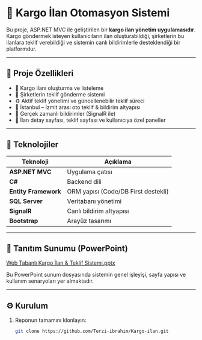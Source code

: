 # 🚚 Kargo İlan Otomasyon Sistemi

Bu proje, ASP.NET MVC ile geliştirilen bir **kargo ilan yönetim uygulamasıdır**.  
Kargo göndermek isteyen kullanıcıların ilan oluşturabildiği, şirketlerin bu ilanlara teklif verebildiği ve sistemin canlı bildirimlerle desteklendiği bir platformdur.

---

## 🔧 Proje Özellikleri

- 📌 Kargo ilanı oluşturma ve listeleme
- 💼 Şirketlerin teklif gönderme sistemi
- ♻️ Aktif teklif yönetimi ve güncellenebilir teklif süreci
- 📍 İstanbul – İzmit arası oto teklif & bildirim altyapısı
- 🔔 Gerçek zamanlı bildirimler (SignalR ile)
- 📄 İlan detay sayfası, teklif sayfası ve kullanıcıya özel paneller

---

## 🧱 Teknolojiler

| Teknoloji         | Açıklama                           |
|------------------|------------------------------------|
| **ASP.NET MVC**   | Uygulama çatısı                    |
| **C#**            | Backend dili                       |
| **Entity Framework** | ORM yapısı (Code/DB First destekli) |
| **SQL Server**    | Veritabanı yönetimi                |
| **SignalR**       | Canlı bildirim altyapısı           |
| **Bootstrap**     | Arayüz tasarımı                    |

---

## 📄 Tanıtım Sunumu (PowerPoint)

[Web Tabanlı Kargo İlan & Teklif Sistemi.pptx](https://github.com/user-attachments/files/21607050/Web.Tabanli.Kargo.Ilan.Teklif.Sistemi.pptx)

Bu PowerPoint sunum dosyasında sistemin genel işleyişi, sayfa yapısı ve kullanım senaryoları yer almaktadır.

---

## ⚙️ Kurulum

1. Reponun tamamını klonlayın:
   ```bash
   git clone https://github.com/Terzi-ibrahim/Kargo-ilan.git
